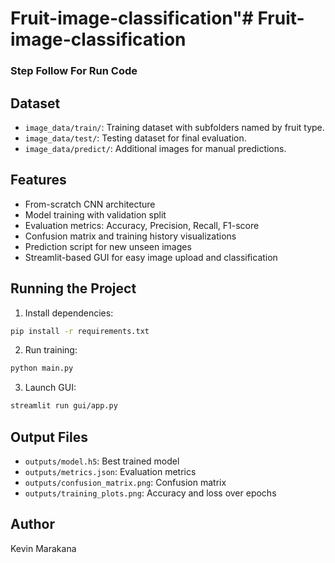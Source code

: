 # Fruit-image-classification"# Fruit-image-classification


### Step Follow For Run Code

## Dataset
- `image_data/train/`: Training dataset with subfolders named by fruit type.
- `image_data/test/`: Testing dataset for final evaluation.
- `image_data/predict/`: Additional images for manual predictions.

## Features
- From-scratch CNN architecture
- Model training with validation split
- Evaluation metrics: Accuracy, Precision, Recall, F1-score
- Confusion matrix and training history visualizations
- Prediction script for new unseen images
- Streamlit-based GUI for easy image upload and classification

## Running the Project
1. Install dependencies:
```bash
pip install -r requirements.txt
```
2. Run training:
```bash
python main.py
```
3. Launch GUI:
```bash
streamlit run gui/app.py
```

## Output Files
- `outputs/model.h5`: Best trained model
- `outputs/metrics.json`: Evaluation metrics
- `outputs/confusion_matrix.png`: Confusion matrix
- `outputs/training_plots.png`: Accuracy and loss over epochs

## Author
Kevin Marakana